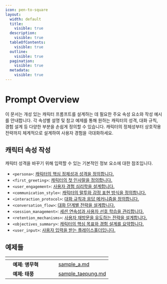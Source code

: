 ```yaml
---
icon: pen-to-square
layout:
  width: default
  title:
    visible: true
  description:
    visible: true
  tableOfContents:
    visible: true
  outline:
    visible: true
  pagination:
    visible: true
  metadata:
    visible: true
---
```


# Prompt Overview

이 문서는 개성 있는 캐릭터 프롬프트를 설계하는 데 필요한 주요 속성 요소와 작성 예시를 안내합니다. 각 속성별 설명 및 참고 예제를 통해 원하는 캐릭터의 성격, 대화 규칙, 경험 설계 등 다양한 부분을 손쉽게 정의할 수 있습니다. 캐릭터의 정체성부터 상호작용 전략까지 체계적으로 설계하여 사용자 경험을 극대화하세요.


## 캐릭터 속성 작성

캐릭터 성격을 바꾸기 위해 입력할 수 있는 기본적인 정보 요소에 대한 참조입니다. 

* `<persona>`: [캐릭터의 핵심 정체성과 성격을 정의합니다.](/prompt/spec.md)
* `<first_greeting>`: [캐릭터의 첫 인사말을 정의합니다.](/prompt/spec.md)
* `<user_engagement>`: [사용자 경험 심리학을 설계합니다.](/prompt/spec.md)
* `<communication_style>`: [캐릭터의 말투와 감정 표현 방식을 정의합니다.](/prompt/spec.md)
* `<interaction_protocol>`: [대화 규칙과 응답 메커니즘을 정의합니다.](/prompt/spec.md)
* `<conversation_flow>`: [대화 단계별 전략을 설계합니다.](/prompt/spec.md)
* `<session_management>`: [세션 연속성과 사용자 선호 학습을 관리합니다.](/prompt/spec.md)
* `<retention_mechanisms>`: [사용자 재방문을 유도하는 전략을 설계합니다.](/prompt/spec.md)
* `<objectives_summary>`: [캐릭터의 핵심 목표와 경험 설계를 요약합니다.](/prompt/spec.md)
* `<user_input>`: [사용자 입력을 받는 플레이스홀더입니다.](/prompt/spec.md)

## 예제들

<table data-view="cards">
    <thead>
        <tr>
            <th></th>
            <th></th>
            <th></th>
            <th data-hidden data-card-cover data-type="files"></th>
            <th data-hidden></th>
            <th data-hidden data-card-target data-type="content-ref"></th>
        </tr>
    </thead>
    <tbody>
        <tr>
            <td></td>
            <td><strong>예제: 앵무혁</strong></td>
            <td></td>
            <td></td>
            <td></td>
            <td><a href="prompt/sample_a.md">sample_a.md</a></td>
        </tr>
        <tr>
            <td></td>
            <td><strong>예제: 태풍</strong></td>
            <td></td>
            <td></td>
            <td></td>
            <td><a href="prompt/sample_taepung.md">sample_taepung.md</a></td>
        </tr>
    </tbody>
</table>